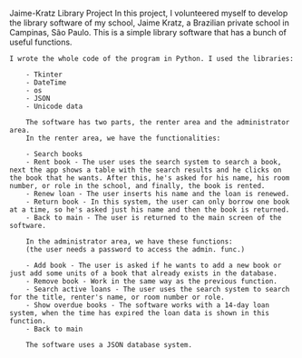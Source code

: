 Jaime-Kratz Library Project
	In this project, I volunteered myself to develop the library software of my school, Jaime Kratz, a Brazilian private school in Campinas, São Paulo. This is a simple library software that has a bunch of useful functions.

	I wrote the whole code of the program in Python. I used the libraries: 
		
		- Tkinter
		- DateTime
		- os
		- JSON
		- Unicode data
		
		The software has two parts, the renter area and the administrator area.
		In the renter area, we have the functionalities:
		
		- Search books
		- Rent book - The user uses the search system to search a book, next the app shows a table with the search results and he clicks on the book that he wants. After this, he's asked for his name, his room number, or role in the school, and finally, the book is rented.
  		- Renew loan - The user inserts his name and the loan is renewed.
		- Return book - In this system, the user can only borrow one book at a time, so he's asked just his name and then the book is returned.
		- Back to main - The user is returned to the main screen of the software.
		
		In the administrator area, we have these functions:
		(the user needs a password to access the admin. func.)
		
		- Add book - The user is asked if he wants to add a new book or just add some units of a book that already exists in the database.
		- Remove book - Work in the same way as the previous function.
		- Search active loans - The user uses the search system to search for the title, renter's name, or room number or role.
		- Show overdue books - The software works with a 14-day loan system, when the time has expired the loan data is shown in this function.
		- Back to main
		
		The software uses a JSON database system.

